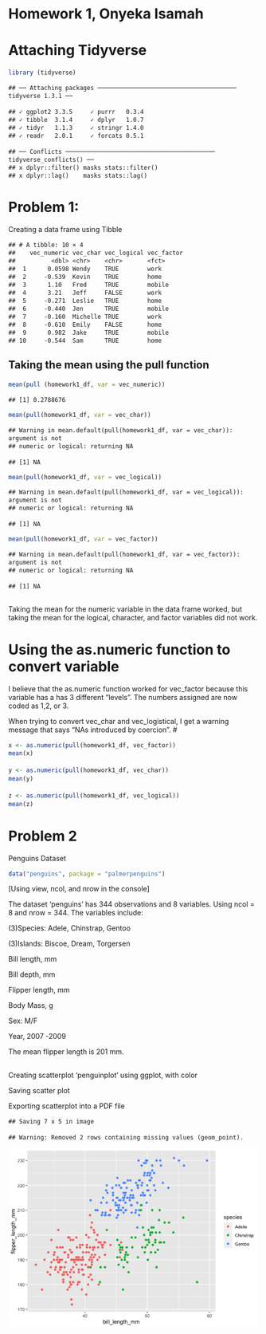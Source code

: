 Homework 1, Onyeka Isamah
================

# Attaching Tidyverse

``` r
library (tidyverse)
```

    ## ── Attaching packages ─────────────────────────────────────── tidyverse 1.3.1 ──

    ## ✓ ggplot2 3.3.5     ✓ purrr   0.3.4
    ## ✓ tibble  3.1.4     ✓ dplyr   1.0.7
    ## ✓ tidyr   1.1.3     ✓ stringr 1.4.0
    ## ✓ readr   2.0.1     ✓ forcats 0.5.1

    ## ── Conflicts ────────────────────────────────────────── tidyverse_conflicts() ──
    ## x dplyr::filter() masks stats::filter()
    ## x dplyr::lag()    masks stats::lag()

# Problem 1:

Creating a data frame using Tibble

    ## # A tibble: 10 × 4
    ##    vec_numeric vec_char vec_logical vec_factor
    ##          <dbl> <chr>    <chr>       <fct>     
    ##  1      0.0598 Wendy    TRUE        work      
    ##  2     -0.539  Kevin    TRUE        home      
    ##  3      1.10   Fred     TRUE        mobile    
    ##  4      3.21   Jeff     FALSE       work      
    ##  5     -0.271  Leslie   TRUE        home      
    ##  6     -0.440  Jen      TRUE        mobile    
    ##  7     -0.160  Michelle TRUE        work      
    ##  8     -0.610  Emily    FALSE       home      
    ##  9      0.982  Jake     TRUE        mobile    
    ## 10     -0.544  Sam      TRUE        home

## Taking the mean using the pull function

``` r
mean(pull (homework1_df, var = vec_numeric))
```

    ## [1] 0.2788676

``` r
mean(pull(homework1_df, var = vec_char))
```

    ## Warning in mean.default(pull(homework1_df, var = vec_char)): argument is not
    ## numeric or logical: returning NA

    ## [1] NA

``` r
mean(pull(homework1_df, var = vec_logical))
```

    ## Warning in mean.default(pull(homework1_df, var = vec_logical)): argument is not
    ## numeric or logical: returning NA

    ## [1] NA

``` r
mean(pull(homework1_df, var = vec_factor))
```

    ## Warning in mean.default(pull(homework1_df, var = vec_factor)): argument is not
    ## numeric or logical: returning NA

    ## [1] NA

## 

Taking the mean for the numeric variable in the data frame worked, but
taking the mean for the logical, character, and factor variables did not
work.

# Using the as.numeric function to convert variable

I believe that the as.numeric function worked for vec\_factor because
this variable has a has 3 different “levels”. The numbers assigned are
now coded as 1,2, or 3.

When trying to convert vec\_char and vec\_logistical, I get a warning
message that says “NAs introduced by coercion”. \#

``` r
x <- as.numeric(pull(homework1_df, vec_factor))
mean(x)

y <- as.numeric(pull(homework1_df, vec_char))
mean(y)

z <- as.numeric(pull(homework1_df, vec_logical))
mean(z)
```

# Problem 2

Penguins Dataset

``` r
data("penguins", package = "palmerpenguins")
```

\[Using view, ncol, and nrow in the console\]

The dataset ‘penguins’ has 344 observations and 8 variables. Using ncol
= 8 and nrow = 344. The variables include:

(3)Species: Adele, Chinstrap, Gentoo

(3)Islands: Biscoe, Dream, Torgersen

Bill length, mm

Bill depth, mm

Flipper length, mm

Body Mass, g

Sex: M/F

Year, 2007 -2009

The mean flipper length is 201 mm.

## 

Creating scatterplot ‘penguinplot’ using ggplot, with color

Saving scatter plot

Exporting scatterplot into a PDF file

    ## Saving 7 x 5 in image

    ## Warning: Removed 2 rows containing missing values (geom_point).

![](Homework1_oi2142_final_files/figure-gfm/Print%20Plot-1.png)<!-- -->
